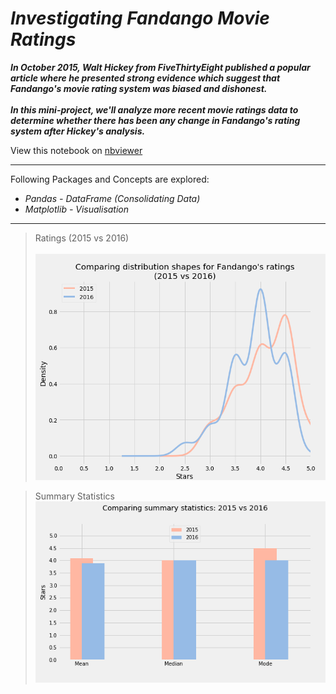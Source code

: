 # *Investigating Fandango Movie Ratings*

***In October 2015, Walt Hickey from FiveThirtyEight published a popular article where he presented strong evidence which suggest that Fandango's movie rating system was biased and dishonest.<br><br> In this mini-project, we'll analyze more recent movie ratings data to determine whether there has been any change in Fandango's rating system after Hickey's analysis.***

View this notebook on [nbviewer](https://nbviewer.jupyter.org/github/nveenverma/nveenverma.github.io/blob/master/Investigating%20Fandango%20Movie%20Ratings/Basics.ipynb)

--- 

Following Packages and Concepts are explored:

- *Pandas - DataFrame (Consolidating Data)*
- *Matplotlib - Visualisation*

---
> Ratings (2015 vs 2016)<br><br>
![](density.png)

> Summary Statistics<br>
![](summary.png)